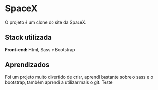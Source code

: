 # SpaceX

O projeto é um clone do site da SpaceX.


## Stack utilizada

**Front-end:** Html, Sass e Bootstrap


## Aprendizados

Foi um projeto muito divertido de criar, aprendi bastante sobre o sass e o bootstrap, também aprendi a utilizar mais o git. Teste
